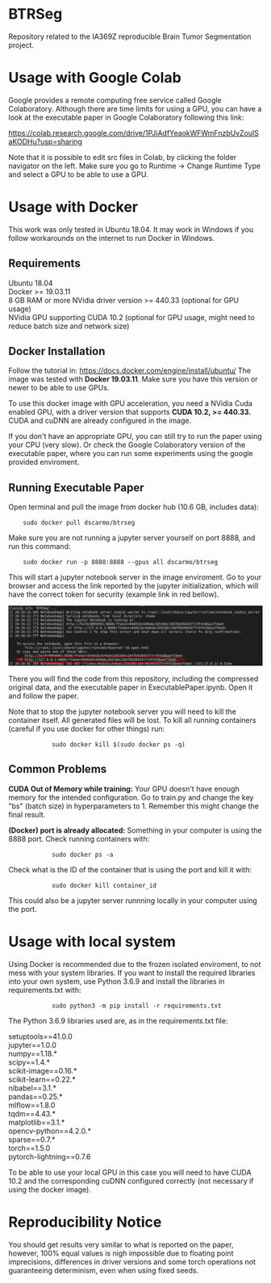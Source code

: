 # BTRSeg
Repository related to the IA369Z reproducible Brain Tumor Segmentation project.

# Usage with Google Colab

Google provides a remote computing free service called Google Colaboratory. Although there are time limits for using a GPU,
you can have a look at the executable paper in Google Colaboratory following this link:

https://colab.research.google.com/drive/1PJiAdfYeaokWFWmFnzbUvZoulSaKODHu?usp=sharing

Note that it is possible to edit src files in Colab, by clicking the folder navigator on the left. Make sure you go to Runtime -> Change Runtime Type and select a GPU to be able to use a GPU.

# Usage with Docker

This work was only tested in Ubuntu 18.04. It may work in Windows if you follow workarounds
on the internet to run Docker in Windows.

## Requirements
Ubuntu 18.04\
Docker >= 19.03.11\
8 GB RAM or more
NVidia driver version >= 440.33 (optional for GPU usage)\
NVidia GPU supporting CUDA 10.2 (optional for GPU usage, might need to reduce batch size and network size)

## Docker Installation

Follow the tutorial in: https://docs.docker.com/engine/install/ubuntu/
The image was tested with **Docker 19.03.11**. Make sure you have this version or newer to be able to use GPUs.

To use this docker image with GPU acceleration, you need a NVidia Cuda enabled GPU, with a driver version that supports
**CUDA 10.2, >= 440.33.** CUDA and cuDNN are already configured in the image.

If you don't have an appropriate GPU, you can still try to run the paper using your CPU (very slow). Or check the Google
Colaboratory version of the executable paper, where you can run some experiments using the google provided enviroment.

## Running Executable Paper
Open terminal and pull the image from docker hub (10.6 GB, includes data):

        sudo docker pull dscarmo/btrseg

Make sure you are not running a jupyter server yourself on port 8888, and run this command:

        sudo docker run -p 8888:8888 --gpus all dscarmo/btrseg

This will start a jupyter notebook server in the image enviroment. Go to your browser and access the link reported
by the jupyter initialization, which will have the correct token for security (example link in red bellow).

![example link](./figures/link.png)

There you will find the code from this repository, including the compressed original data, and the executable paper in
ExecutablePaper.ipynb. Open it and follow the paper.

Note that to stop the jupyter notebook server you will need to kill the container itself. All generated files will
be lost. To kill all running containers (careful if you use docker for other things) run:

                sudo docker kill $(sudo docker ps -q)

## Common Problems

**CUDA Out of Memory while training:** Your GPU doesn't have enough memory for the intended configuration. Go to train.py
and change the key "bs" (batch size) in hyperparameters to 1. Remember this might change the final result.

**(Docker) port is already allocated:** Something in your computer is using the 8888 port. Check running containers with:

                sudo docker ps -a

Check what is the ID of the container that is using the port and kill it with:

                sudo docker kill container_id

This could also be a jupyter server runnning locally in your computer using the port.


# Usage with local system

Using Docker is recommended due to the frozen isolated enviroment, to not mess with your system libraries. If you want to install
the required libraries into your own system, use Python 3.6.9 and install the libraries in requirements.txt with:

                sudo python3 -m pip install -r requirements.txt

The Python 3.6.9 libraries used are, as in the requirements.txt file:

setuptools==41.0.0\
jupyter==1.0.0\
numpy==1.18.\*\
scipy==1.4.\*\
scikit-image==0.16.\*\
scikit-learn==0.22.\*\
nibabel==3.1.\*\
pandas==0.25.\*\
mlflow==1.8.0\
tqdm==4.43.\*\
matplotlib==3.1.\*\
opencv-python==4.2.0.\*\
sparse==0.7.\*\
torch==1.5.0\
pytorch-lightning==0.7.6

To be able to use your local GPU in this case you will need to have CUDA 10.2 and the corresponding cuDNN configured correctly (not necessary if using the docker image).

# Reproducibility Notice

You should get results very similar to what is reported on the paper, however, 100% equal values is nigh impossible due
to floating point imprecisions, differences in driver versions and some torch operations not guaranteeing determinism,
even when using fixed seeds.
